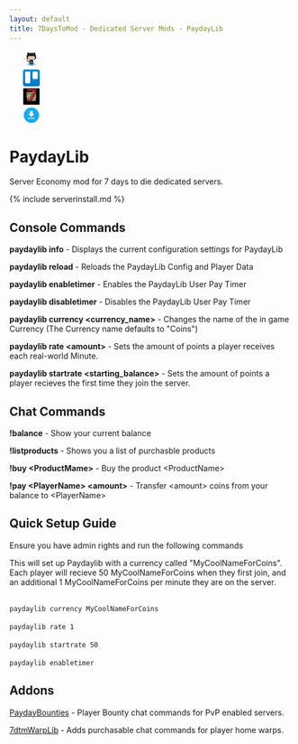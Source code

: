 ```yaml
---
layout: default
title: 7DaysToMod - Dedicated Server Mods - PaydayLib
---
```

<ul style="list-style: none;">
	<li class="link-toolbar-right">
		<a href="https://github.com/7DaysToMod/PaydayLib" class="social-icon" target="_blank" title="View on Github">
			<img src="/images/Octocat.png" height="30">
		</a>
	</li>
	<li class="link-toolbar-right">
		<a href="https://trello.com/b/7mB92CKm/paydaylib" class="social-icon" target="_blank" title="TODO List on Trello">
			<img src="/images/trello.png" height="30">
		</a>
	</li>
	<li class="link-toolbar-right">
		<a href="http://7daystodie.com/forums/" class="social-icon" target="_blank" title="7DaysToDie.com Forum Post">
			<img src="/images/placeholder_small.png" height="30">
		</a>
	</li>
	<li class="link-toolbar-right">
		<a href="https://github.com/7DaysToMod/PaydayLib/releases" class="social-icon" target="_blank" title="Downloads">
			<img src="/images/download.png" height="30">
		</a>
	</li>
</ul>

# PaydayLib

Server Economy mod for 7 days to die dedicated servers.

{% include serverinstall.md %}

## Console Commands

__paydaylib info__ - Displays the current configuration settings for PaydayLib

__paydaylib reload__ - Reloads the PaydayLib Config and Player Data

__paydaylib enabletimer__ - Enables the PaydayLib User Pay Timer

__paydaylib disabletimer__ - Disables the PaydayLib User Pay Timer

__paydaylib currency &lt;currency_name&gt;__ - Changes the name of the in game Currency (The Currency name defaults to "Coins")

__paydaylib rate &lt;amount&gt;__ - Sets the amount of points a player receives each real-world Minute.

__paydaylib startrate &lt;starting_balance&gt;__ - Sets the amount of points a player recieves the first time they join the server.


## Chat Commands

__!balance__ - Show your current balance

__!listproducts__ - Shows you a list of purchasble products

__!buy &lt;ProductMame&gt;__ - Buy the product &lt;ProductName&gt;

__!pay &lt;PlayerName&gt; &lt;amount&gt;__ - Transfer &lt;amount&gt; coins from your balance to &lt;PlayerName&gt;

## Quick Setup Guide

Ensure you have admin rights and run the following commands

This will set up Paydaylib with a currency called "MyCoolNameForCoins".  Each player will recieve 50 MyCoolNameForCoins when they first join, and an additional 1 MyCoolNameForCoins per minute they are on the server.

```

paydaylib currency MyCoolNameForCoins

paydaylib rate 1

paydaylib startrate 50

paydaylib enabletimer

```

## Addons

[PaydayBounties](http://7daystmod.com/mods/paydaybounties) - Player Bounty chat commands for PvP enabled servers.

[7dtmWarpLib](http://7daystomod.com/mods/warplib) - Adds purchasable chat commands for player home warps.